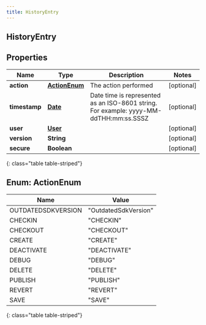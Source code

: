```yaml
---
title: HistoryEntry
---
```

## HistoryEntry


## Properties

| Name | Type | Description | Notes |
| ------------ | ------------- | ------------- | ------------- |
| **action** | [**ActionEnum**](#ActionEnum) | The action performed |  [optional] |
| **timestamp** | [**Date**](Date.html) | Date time is represented as an ISO-8601 string. For example: yyyy-MM-ddTHH:mm:ss.SSSZ |  [optional] |
| **user** | [**User**](User.html) |  |  [optional] |
| **version** | **String** |  |  [optional] |
| **secure** | **Boolean** |  |  [optional] |
{: class="table table-striped"}


<a name="ActionEnum"></a>

## Enum: ActionEnum

| Name | Value |
| ---- | ----- |
| OUTDATEDSDKVERSION | &quot;OutdatedSdkVersion&quot; |
| CHECKIN | &quot;CHECKIN&quot; |
| CHECKOUT | &quot;CHECKOUT&quot; |
| CREATE | &quot;CREATE&quot; |
| DEACTIVATE | &quot;DEACTIVATE&quot; |
| DEBUG | &quot;DEBUG&quot; |
| DELETE | &quot;DELETE&quot; |
| PUBLISH | &quot;PUBLISH&quot; |
| REVERT | &quot;REVERT&quot; |
| SAVE | &quot;SAVE&quot; |
{: class="table table-striped"}



